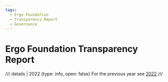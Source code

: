 ```yaml
---
tags:
  - Ergo Foundation
  - Transparency Report
  - Governance
---
```


# Ergo Foundation Transparency Report

/// details | 2022
     {type: info, open: false}
For the previous year see [2022](ergo-foundation-2022.md)
///
